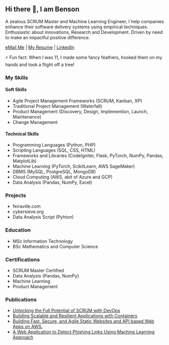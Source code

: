 ## Hi there 👋, I am Benson

A zealous SCRUM Master and Machine Learning Engineer, I help companies enhance their software delivery systems using empirical techniques. Enthusiastic about innovations, Research and Development. Driven by need to make an impactful positive difference.

<a href= "mailto: bensonspage@gmail.com">eMail Me</a> | [My Resume](https://drive.google.com/file/d/1FLAf_-sA6ei2zygQQG2Jgmd5X1wQPN2E/view?usp=drive_link) | [LinkedIn](https://www.linkedin.com/in/benson-kimani-infotech/)

⚡ Fun fact: When I was 11, I made some fancy feathers, hooked them on my hands and took a flight off a tree!

### My Skills
      
#### Soft Skills
  * Agile Project Management Frameworks (SCRUM, Kanban, XP)
  * Traditional Project Management (Waterfall)
  * Product Management (Discovery, Design, Implemention, Launch, Maintenance)
  * Change Management

#### Technical Skills
  * Programming Languages (Python, PHP)
  * Scripting Languages (SQL, CSS, HTML)
  * Frameworks and Libraries (CodeIgniter, Flask, PyTorch, NumPy, Pandas, MatplotLib)
  * Machine Learning (PyTorch, ScikitLearn, AWS SageMaker)
  * DBMS (MySQL, PostgreSQL, MongoDB)
  * Cloud Computing (AWS, abit of Azure and GCP)
  * Data Analysis (Pandas, NumPy, Excel)


### Projects
* feiraville.com
* cybersieve.org
* Data Analysis Script (Pyhton)

### Education
* MSc Information Technology
* BSc Mathematics and Computer Science

### Certifications
* SCRUM Master Certified
* Data Analysis {Pandas, NumPy}
* Machine Learning
* Product Management

### Publications
* [Unlocking the Full Potential of SCRUM with DevOps](https://www.linkedin.com/pulse/unlocking-full-potential-scrum-devops-benson-kimani-tirkf/?trackingId=I5vFljivTJahOrE8sG1uSw%3D%3D)
* [Building Scalable and Resilient Applications with Containers](https://www.linkedin.com/pulse/building-scalable-resilient-applications-containers-benson-kimani-ia29f/?trackingId=OI%2FjCu4YQPCdOfuL9C%2BQNw%3D%3D)
* [Building Fast, Secure, and Agile Static Websites and API based Web Apps on AWS.](https://medium.com/@bensonspage/building-fast-secure-and-agile-static-websites-and-api-based-web-apps-on-aws-bb33a88985c5)
* [A Web Application to Detect Phishing Links Using Machine Learning Approach](https://papers.ssrn.com/sol3/papers.cfm?abstract_id=4578347)


<!--
**BensonsPage/bensonspage** is a ✨ _special_ ✨ repository because its `README.md` (this file) appears on your GitHub profile.

Here are some ideas to get you started:

- 🔭 I’m currently working on ...
- 🌱 I’m currently learning ...
- 👯 I’m looking to collaborate on ...
- 🤔 I’m looking for help with ...
- 💬 Ask me about ...
- 📫 How to reach me: ...
- 😄 Pronouns: ...
- ⚡ Fun fact: ...
-->
